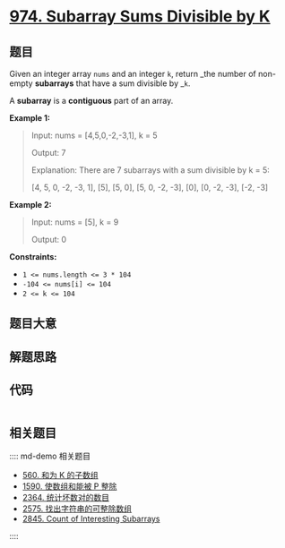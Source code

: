 # [974. Subarray Sums Divisible by K](https://leetcode.com/problems/subarray-sums-divisible-by-k/)

## 题目

Given an integer array `nums` and an integer `k`, return _the number of non-
empty **subarrays** that have a sum divisible by _`k`.

A **subarray** is a **contiguous** part of an array.



**Example 1:**

> Input: nums = [4,5,0,-2,-3,1], k = 5
> 
> Output: 7
> 
> Explanation: There are 7 subarrays with a sum divisible by k = 5:
> 
> [4, 5, 0, -2, -3, 1], [5], [5, 0], [5, 0, -2, -3], [0], [0, -2, -3], [-2, -3]

**Example 2:**

> Input: nums = [5], k = 9
> 
> Output: 0

**Constraints:**

  * `1 <= nums.length <= 3 * 104`
  * `-104 <= nums[i] <= 104`
  * `2 <= k <= 104`


## 题目大意

## 解题思路

## 代码

```javascript

```

## 相关题目

:::: md-demo 相关题目
- [560. 和为 K 的子数组](https://leetcode.com/problems/subarray-sum-equals-k)
- [1590. 使数组和能被 P 整除](https://leetcode.com/problems/make-sum-divisible-by-p)
- [2364. 统计坏数对的数目](https://leetcode.com/problems/count-number-of-bad-pairs)
- [2575. 找出字符串的可整除数组](https://leetcode.com/problems/find-the-divisibility-array-of-a-string)
- [2845. Count of Interesting Subarrays](https://leetcode.com/problems/count-of-interesting-subarrays)

::::

